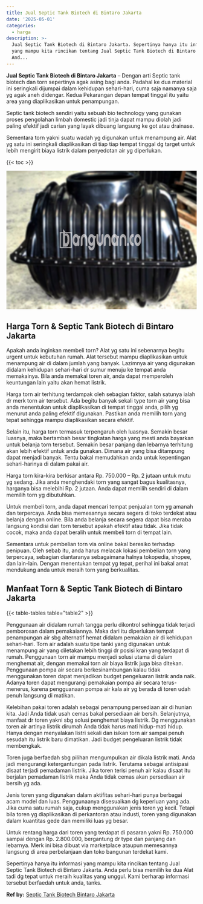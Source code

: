 ```yaml
---
title: Jual Septic Tank Biotech di Bintaro Jakarta
date: '2025-05-01'
categories:
  - harga
description: >-
  Jual Septic Tank Biotech di Bintaro Jakarta. Sepertinya hanya itu informasi
  yang mampu kita rincikan tentang Jual Septic Tank Biotech di Bintaro Jakarta.
  And...
---
```


**Jual Septic Tank Biotech di Bintaro Jakarta** – Dengan arti Septic tank biotech dan torn sepertinya agak asing bagi anda. Padahal ke dua material ini seringkali dijumpai dalam kehidupan sehari-hari, cuma saja namanya saja yg agak aneh didengar. Kedua Pekarangan depan tempat tinggal itu yaitu area yang diaplikasikan untuk penampungan.

Septic tank biotech sendiri yaitu sebuah bio technology yang gunakan proses pengolahan limbah domestic jadi tinja dapat mampu diolah jadi paling efektif jadi carian yang layak dibuang langsung ke got atau drainase.

Sementara torn yakni suatu wadah yg digunakan untuk menampung air. Alat yg satu ini seringkali diaplikasikan di tiap tiap tempat tinggal dg target untuk lebih mengirit biaya listrik dalam penyedotan air yg diperlukan.

{{< toc >}}

![Jual Septic Tank Biotech di Bintaro Jakarta](/images/jual-bio-septictank-48.png)

## Harga Torn & Septic Tank Biotech di Bintaro Jakarta

Apakah anda inginkan membeli torn? Alat yg satu ini sebenarnya begitu urgent untuk kebutuhan rumah. Alat tersebut mampu diaplikasikan untuk menampung air di dalam jumlah yang banyak. Lazimnya air yang digunakan didalam kehidupan sehari-hari dr sumur menuju ke tempat anda memakainya. Bila anda memakai toren air, anda dapat memperoleh keuntungan lain yaitu akan hemat listrik.

Harga torn air terhitung terdampak oleh sebagian faktor, salah satunya ialah dr merk torn air tersebut. Ada begitu banyak sekali type torn air yang bisa anda menentukan untuk diaplikasikan di tempat tinggal anda, pilih yg menurut anda paling efektif digunakan. Pastikan anda memilih torn yang tepat sehingga mampu diaplikasikan secara efektif.

Selain itu, harga torn termasuk terpengaruh oleh luasnya. Semakin besar luasnya, maka bertambah besar tingkatan harga yang mesti anda bayarkan untuk belanja torn tersebut. Semakin besar panjang dan lebarnya terhitung akan lebih efektif untuk anda gunakan. Dimana air yang bisa ditampung dapat menjadi banyak. Tentu bakal memudahkan anda untuk kepentingan sehari-harinya di dalam pakai air.

Harga torn kira-kira berkisar antara Rp. 750.000 – Rp. 2 jutaan untuk mutu yg sedang. Jika anda menghendaki torn yang sangat bagus kualitasnya, harganya bisa melebihi Rp. 2 jutaan. Anda dapat memilih sendiri di dalam memilih torn yg dibutuhkan.

Untuk membeli torn, anda dapat mencari tempat penjualan torn yg amanah dan terpercaya. Anda bisa memesannya secara segera di toko terdekat atau belanja dengan online. Bila anda belanja secara segera dapat bisa meraba langsung kondisi dari torn tersebut apakah efektif atau tidak. Jika tidak cocok, maka anda dapat beralih untuk membeli torn di tempat lain.

Sementara untuk pembelian torn via online bakal beresiko terhadap penipuan. Oleh sebab itu, anda harus melacak lokasi pembelian torn yang terpercaya, sebagian diantaranya sebagaimana halnya tokopedia, shopee, dan lain-lain. Dengan menentukan tempat yg tepat, perihal ini bakal amat mendukung anda untuk meraih torn yang berkualitas.

## Manfaat Torn & Septic Tank Biotech di Bintaro Jakarta

{{< table-tables table="table2" >}}

Penggunaan air didalam rumah tangga perlu dikontrol sehingga tidak terjadi pemborosan dalam pemakaiannya. Maka dari itu diperlukan tempat penampungan air sbg alternatif hemat didalam pemakaian air di kehidupan sehari-hari. Torn air adalah suatu tipe tanki yang digunakan untuk menampung air yang diletakan lebih tinggi dr posisi kran yang terdapat di rumah. Penggunaan torn air mampu menjadi solusi utama di dalam menghemat air, dengan memakai torn air biaya listrik juga bisa ditekan. Penggunaan pompa air secara berkesinambungan kalau tidak menggunakan toren dapat menjadikan budget pengeluaran listrik anda naik. Adanya toren dapat mengurangi pemakaian pompa air secara terus-menerus, karena pengguanaan pompa air kala air yg berada di toren udah penuh langsung di matikan.

Kelebihan pakai toren adalah sebagai penampung persediaan air di hunian kita. Jadi Anda tidak usah cemas bakal persediaan air bersih. Selanjutnya, manfaat dr toren yakni sbg solusi penghemat biaya listrik. Dg menggunakan toren air artinya listrik dirumah Anda tidak harus mati hidup-mati hidup. Hanya dengan menyalakan listri sekali dan isikan torn air sampai penuh sesudah itu listrik baru dimatikan. Jadi budget pengeluaran listrik tidak membengkak.

Toren juga berfaedah sbg pilihan mengumpulkan air dikala listrik mati. Anda jadi mengurangi ketergantungan pada listrik. Terutama sebagai antisipasi disaat terjadi pemadaman listrik. Jika toren terisi penuh air kalau disaat itu berjalan pemadaman listrik maka Anda tidak cemas akan persediaan air bersih yg ada.

Jenis toren yang digunakan dalam aktifitas sehari-hari punya berbagai acam model dan luas. Penggunaanya disesuaikan dg keperluan yang ada. Jika cuma satu rumah saja, cukup menggunakan jenis toren yg kecil. Tetapi bila toren yg diaplikasikan di perkantoran atau industi, toren yang digunakan dalam kuantitas gede dan memiliki luas yg besar.

Untuk rentang harga dari toren yang terdapat di pasaran yakni Rp. 750.000 sampai dengan Rp. 2.800.000, bergantung dr type dan panjang dan lebarnya. Merk ini bisa dibuat via marketplace ataupun memesannya langsung di area perbelanjaan dan toko bangunan terdekat kami.

Sepertinya hanya itu informasi yang mampu kita rincikan tentang Jual Septic Tank Biotech di Bintaro Jakarta. Anda perlu bisa memilih ke dua Alat tadi dg tepat untuk meraih kualitas yang unggul. Kami berharap informasi tersebut berfaedah untuk anda, tanks.

**Ref by:** [Septic Tank Biotech Bintaro Jakarta](https://id.wikipedia.org/wiki/Septic)
